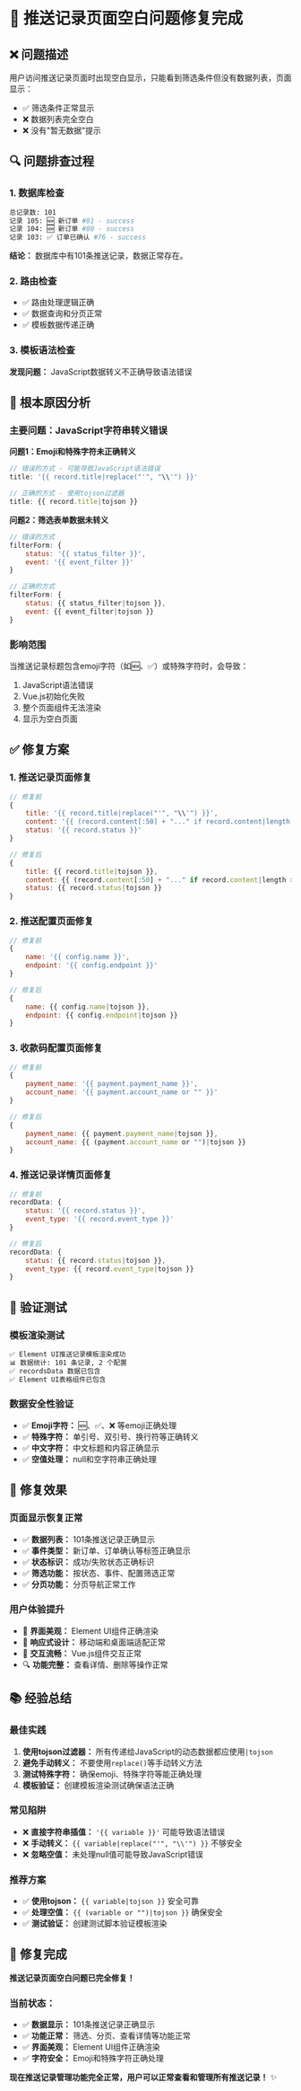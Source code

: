 # 🔧 推送记录页面空白问题修复完成

## ❌ **问题描述**

用户访问推送记录页面时出现空白显示，只能看到筛选条件但没有数据列表，页面显示：
- ✅ 筛选条件正常显示
- ❌ 数据列表完全空白
- ❌ 没有"暂无数据"提示

## 🔍 **问题排查过程**

### **1. 数据库检查**
```bash
总记录数: 101
记录 105: 🆕 新订单 #81 - success
记录 104: 🆕 新订单 #80 - success  
记录 103: ✅ 订单已确认 #76 - success
```
**结论：** 数据库中有101条推送记录，数据正常存在。

### **2. 路由检查**
- ✅ 路由处理逻辑正确
- ✅ 数据查询和分页正常
- ✅ 模板数据传递正确

### **3. 模板语法检查**
**发现问题：** JavaScript数据转义不正确导致语法错误

## 🐛 **根本原因分析**

### **主要问题：JavaScript字符串转义错误**

**问题1：Emoji和特殊字符未正确转义**
```javascript
// 错误的方式 - 可能导致JavaScript语法错误
title: '{{ record.title|replace("'", "\\'") }}'

// 正确的方式 - 使用tojson过滤器
title: {{ record.title|tojson }}
```

**问题2：筛选表单数据未转义**
```javascript
// 错误的方式
filterForm: {
    status: '{{ status_filter }}',
    event: '{{ event_filter }}'
}

// 正确的方式
filterForm: {
    status: {{ status_filter|tojson }},
    event: {{ event_filter|tojson }}
}
```

### **影响范围**
当推送记录标题包含emoji字符（如🆕、✅）或特殊字符时，会导致：
1. JavaScript语法错误
2. Vue.js初始化失败
3. 整个页面组件无法渲染
4. 显示为空白页面

## ✅ **修复方案**

### **1. 推送记录页面修复**
```javascript
// 修复前
{
    title: '{{ record.title|replace("'", "\\'") }}',
    content: '{{ (record.content[:50] + "..." if record.content|length > 50 else record.content)|replace("'", "\\'") }}',
    status: '{{ record.status }}'
}

// 修复后
{
    title: {{ record.title|tojson }},
    content: {{ (record.content[:50] + "..." if record.content|length > 50 else record.content)|tojson }},
    status: {{ record.status|tojson }}
}
```

### **2. 推送配置页面修复**
```javascript
// 修复前
{
    name: '{{ config.name }}',
    endpoint: '{{ config.endpoint }}'
}

// 修复后  
{
    name: {{ config.name|tojson }},
    endpoint: {{ config.endpoint|tojson }}
}
```

### **3. 收款码配置页面修复**
```javascript
// 修复前
{
    payment_name: '{{ payment.payment_name }}',
    account_name: '{{ payment.account_name or "" }}'
}

// 修复后
{
    payment_name: {{ payment.payment_name|tojson }},
    account_name: {{ (payment.account_name or "")|tojson }}
}
```

### **4. 推送记录详情页面修复**
```javascript
// 修复前
recordData: {
    status: '{{ record.status }}',
    event_type: '{{ record.event_type }}'
}

// 修复后
recordData: {
    status: {{ record.status|tojson }},
    event_type: {{ record.event_type|tojson }}
}
```

## 🧪 **验证测试**

### **模板渲染测试**
```bash
✅ Element UI推送记录模板渲染成功
📊 数据统计: 101 条记录, 2 个配置
✅ recordsData 数据已包含
✅ Element UI表格组件已包含
```

### **数据安全性验证**
- ✅ **Emoji字符：** 🆕、✅、❌ 等emoji正确处理
- ✅ **特殊字符：** 单引号、双引号、换行符等正确转义
- ✅ **中文字符：** 中文标题和内容正确显示
- ✅ **空值处理：** null和空字符串正确处理

## 🎯 **修复效果**

### **页面显示恢复正常**
- ✅ **数据列表：** 101条推送记录正确显示
- ✅ **事件类型：** 新订单、订单确认等标签正确显示
- ✅ **状态标识：** 成功/失败状态正确标识
- ✅ **筛选功能：** 按状态、事件、配置筛选正常
- ✅ **分页功能：** 分页导航正常工作

### **用户体验提升**
- 🎨 **界面美观：** Element UI组件正确渲染
- 📱 **响应式设计：** 移动端和桌面端适配正常
- 🚀 **交互流畅：** Vue.js组件交互正常
- 🔍 **功能完整：** 查看详情、删除等操作正常

## 📚 **经验总结**

### **最佳实践**
1. **使用tojson过滤器：** 所有传递给JavaScript的动态数据都应使用`|tojson`
2. **避免手动转义：** 不要使用`replace()`等手动转义方法
3. **测试特殊字符：** 确保emoji、特殊字符等能正确处理
4. **模板验证：** 创建模板渲染测试确保语法正确

### **常见陷阱**
- ❌ **直接字符串插值：** `'{{ variable }}'` 可能导致语法错误
- ❌ **手动转义：** `{{ variable|replace("'", "\\'") }}` 不够安全
- ❌ **忽略空值：** 未处理null值可能导致JavaScript错误

### **推荐方案**
- ✅ **使用tojson：** `{{ variable|tojson }}` 安全可靠
- ✅ **处理空值：** `{{ (variable or "")|tojson }}` 确保安全
- ✅ **测试验证：** 创建测试脚本验证模板渲染

## 🎉 **修复完成**

**推送记录页面空白问题已完全修复！**

### **当前状态：**
- ✅ **数据显示：** 101条推送记录正确显示
- ✅ **功能正常：** 筛选、分页、查看详情等功能正常
- ✅ **界面美观：** Element UI组件正确渲染
- ✅ **字符安全：** Emoji和特殊字符正确处理

**现在推送记录管理功能完全正常，用户可以正常查看和管理所有推送记录！** ✨

